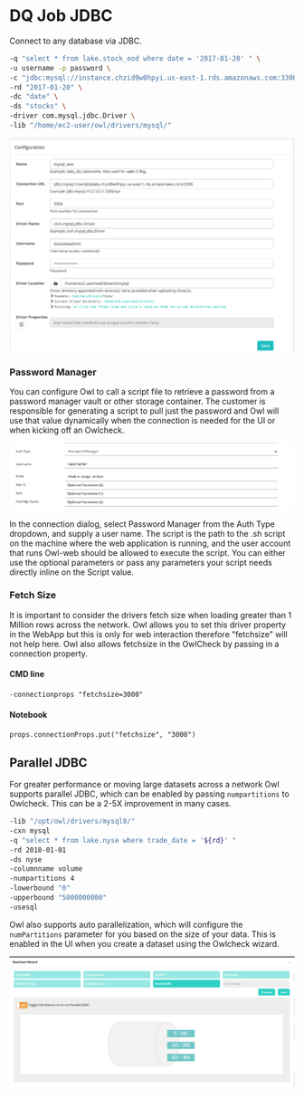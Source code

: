 # DQ Job JDBC

Connect to any database via JDBC.

```bash
-q "select * from lake.stock_eod where date = '2017-01-20' " \
-u username -p password \
-c "jdbc:mysql://instance.chzid9w0hpyi.us-east-1.rds.amazonaws.com:3306" \
-rd "2017-01-20" \
-dc "date" \
-ds "stocks" \
-driver com.mysql.jdbc.Driver \
-lib "/home/ec2-user/owl/drivers/mysql/"
```

![](../../.gitbook/assets/owl-connection.png)

### Password Manager

You can configure Owl to call a script file to retrieve a password from a password manager vault or other storage container. The customer is responsible for generating a script to pull just the password and Owl will use that value dynamically when the connection is needed for the UI or when kicking off an Owlcheck.

![](<../../.gitbook/assets/Screen Shot 2021-02-10 at 8.55.23 PM.png>)

In the connection dialog, select Password Manager from the Auth Type dropdown, and supply a user name. The script is the path to the .sh script on the machine where the web application is running, and the user account that runs Owl-web should be allowed to execute the script. You can either use the optional parameters or pass any parameters your script needs directly inline on the Script value.

### Fetch Size

It is important to consider the drivers fetch size when loading greater than 1 Million rows across the network. Owl allows you to set this driver property in the WebApp but this is only for web interaction therefore "fetchsize" will not help here. Owl also allows fetchsize in the OwlCheck by passing in a connection property.

#### CMD line

```
-connectionprops "fetchsize=3000"
```

#### Notebook

```
props.connectionProps.put("fetchsize", "3000")
```

## Parallel JDBC

For greater performance or moving large datasets across a network Owl supports parallel JDBC, which can be enabled by passing `numpartitions` to Owlcheck. This can be a 2-5X improvement in many cases.

```bash
-lib "/opt/owl/drivers/mysql8/"
-cxn mysql
-q "select * from lake.nyse where trade_date = '${rd}' "
-rd 2018-01-01
-ds nyse
-columnname volume
-numpartitions 4
-lowerbound "0"
-upperbound "5000000000"
-usesql
```

Owl also supports auto parallelization, which will configure the `numPartitions` parameter for you based on the size of your data. This is enabled in the UI when you create a dataset using the Owlcheck wizard.

![](<../../.gitbook/assets/Screen Shot 2019-10-17 at 4.38.04 PM.png>)
